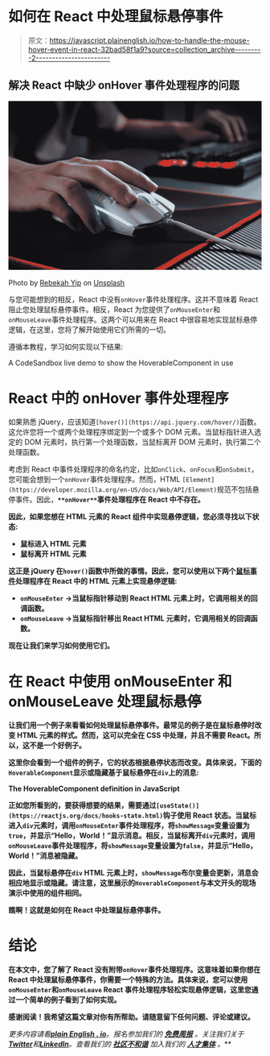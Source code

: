 # 如何在 React 中处理鼠标悬停事件

> 原文：<https://javascript.plainenglish.io/how-to-handle-the-mouse-hover-event-in-react-32bad58f1a9?source=collection_archive---------2----------------------->

## 解决 React 中缺少 onHover 事件处理程序的问题

![](img/b8e5bd957d691fbde6f697452d36b884.png)

Photo by [Rebekah Yip](https://unsplash.com/es/@rebekahyip?utm_source=medium&utm_medium=referral) on [Unsplash](https://unsplash.com?utm_source=medium&utm_medium=referral)

与您可能想到的相反，React 中没有`onHover`事件处理程序。这并不意味着 React 阻止您处理鼠标悬停事件。相反，React 为您提供了`onMouseEnter`和`onMouseLeave`事件处理程序。这两个可以用来在 React 中很容易地实现鼠标悬停逻辑，在这里，您将了解开始使用它们所需的一切。

遵循本教程，学习如何实现以下结果:

A CodeSandbox live demo to show the HoverableComponent in use

# React 中的 onHover 事件处理程序

如果熟悉 jQuery，应该知道`[hover()](https://api.jquery.com/hover/)`函数。这允许您将一个或两个处理程序绑定到一个或多个 DOM 元素。当鼠标指针进入选定的 DOM 元素时，执行第一个处理函数，当鼠标离开 DOM 元素时，执行第二个处理函数。

考虑到 React 中事件处理程序的命名约定，比如`onClick`、`onFocus`和`onSubmit`，您可能会想到一个`onHover`事件处理程序。然而，HTML `[Element](https://developer.mozilla.org/en-US/docs/Web/API/Element)`规范不包括悬停事件。因此，**`**onHover**`**事件处理程序在 React** 中不存在。**

**因此，如果您想在 HTML 元素的 React 组件中实现悬停逻辑，您必须寻找以下状态:**

*   **鼠标进入 HTML 元素**
*   **鼠标离开 HTML 元素**

**这正是 jQuery 在`hover()`函数中所做的事情。因此，您可以使用以下两个[鼠标事件](https://reactjs.org/docs/events.html#mouse-events)处理程序在 React 中的 HTML 元素上实现悬停逻辑:**

*   **`onMouseEnter` →当鼠标指针移动到 React HTML 元素上时，它调用相关的回调函数。**
*   **`onMouseLeave` →当鼠标指针移出 React HTML 元素时，它调用相关的回调函数。**

**现在让我们来学习如何使用它们。**

# **在 React 中使用 onMouseEnter 和 onMouseLeave 处理鼠标悬停**

**让我们用一个例子来看看如何处理鼠标悬停事件。最常见的例子是在鼠标悬停时改变 HTML 元素的样式。然而，这可以完全在 CSS 中处理，并且不需要 React。所以，这不是一个好例子。**

**这里你会看到一个组件的例子，它的状态根据悬停状态而改变。具体来说，下面的`HoverableComponent`显示或隐藏基于鼠标悬停在`div`上的消息:**

**The HoverableComponent definition in JavaScript**

**正如您所看到的，要获得想要的结果，需要通过`[useState()](https://reactjs.org/docs/hooks-state.html)`钩子使用 React 状态。当鼠标进入`div`元素时，调用`onMouseEnter`事件处理程序，将`showMessage`变量设置为`true`，并显示“Hello，World！”显示消息。相反，当鼠标离开`div`元素时，调用`onMouseLeave`事件处理程序，将`showMessage`变量设置为`false`，并显示“Hello，World！”消息被隐藏。**

**因此，当鼠标悬停在`div` HTML 元素上时，`showMessage`布尔变量会更新，消息会相应地显示或隐藏。请注意，这里展示的`HoverableComponent`与本文开头的现场演示中使用的组件相同。**

**瞧啊！这就是如何在 React 中处理鼠标悬停事件。**

# **结论**

**在本文中，您了解了 React 没有附带`onHover`事件处理程序。这意味着如果你想在 React 中处理鼠标悬停事件，你需要一个特殊的方法。具体来说，您可以使用`onMouseEnter`和`onMouseLeave` React 事件处理程序轻松实现悬停逻辑，这里您通过一个简单的例子看到了如何实现。**

**感谢阅读！我希望这篇文章对你有所帮助。请随意留下任何问题、评论或建议。**

***更多内容请看*[***plain English . io***](https://plainenglish.io/)*。报名参加我们的* [***免费周报***](http://newsletter.plainenglish.io/) *。关注我们关于*[***Twitter***](https://twitter.com/inPlainEngHQ)*和*[***LinkedIn***](https://www.linkedin.com/company/inplainenglish/)*。查看我们的* [***社区不和谐***](https://discord.gg/GtDtUAvyhW) *加入我们的* [***人才集体***](https://inplainenglish.pallet.com/talent/welcome) *。***